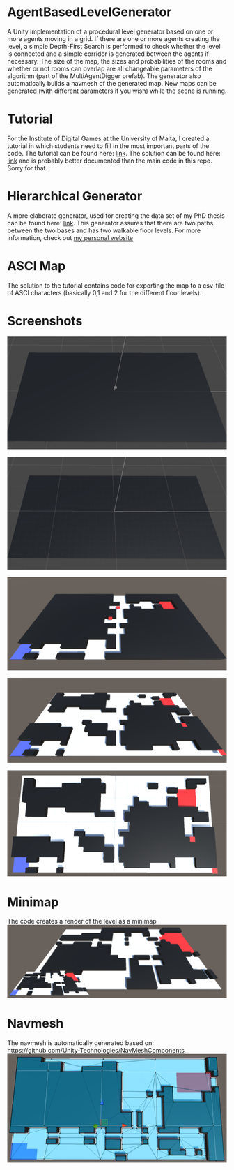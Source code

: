 # AgentBasedLevelGenerator
A Unity implementation of a procedural level generator based on one or more agents moving in a grid. If there are one or more agents creating the level, a simple Depth-First Search is performed to check whether the level is connected and a simple corridor is generated between the agents if necessary. The size of the map, the sizes and probabilities of the rooms and whether or not rooms can overlap are all changeable parameters of the algorithm (part of the MultiAgentDigger prefab). The generator also automatically builds a navmesh of the generated map. New maps can be generated (with different parameters if you wish) while the scene is running.

# Tutorial
For the Institute of Digital Games at the University of Malta, I created a tutorial in which students need to fill in the most important parts of the code. The tutorial can be found here: [link](https://github.com/DKaravolos/AgentBasedLevelGenerator/blob/master/AgentBasedLevelGenerator_Tutorial.zip). 
The solution can be found here: [link](https://github.com/DKaravolos/AgentBasedLevelGenerator/blob/master/AgentBasedLevelGenerator_Tutorial_Solution.zip) and is probably better documented than the main code in this repo. Sorry for that. 

# Hierarchical Generator
A more elaborate generator, used for creating the data set of my PhD thesis can be found here: [link](https://drive.google.com/open?id=1B4m5XwY5fk6RjYIgG7YFPonKj0v3nc9c). This generator assures that there are two paths between the two bases and has two walkable floor levels. For more information, check out [my personal website](https://danielkaravolos.nl/publications/dissertation/)

# ASCI Map
The solution to the tutorial contains code for exporting the map to a csv-file of ASCI characters (basically 0,1 and 2 for the different floor levels).

# Screenshots
![Gif 1v10](https://github.com/DKaravolos/AgentBasedLevelGenerator/blob/master/1vs10.gif)

![Gif 1vs10](https://github.com/DKaravolos/AgentBasedLevelGenerator/blob/master/1vs10_2.gif)

![Screenshot 1](/Screenshots/snapshot1.PNG?raw=true "Screenshot 1")

![Screenshot 2](/Screenshots/snapshot2.PNG?raw=true "Screenshot 2")

![Screenshot 3](/Screenshots/snapshot3.PNG?raw=true "Screenshot 3")

# Minimap
The code creates a render of the level as a minimap
![It has a minimap!](/Screenshots/snapshot4_minimap.PNG?raw=true "Minimap")

# Navmesh
The navmesh is automatically generated based on: https://github.com/Unity-Technologies/NavMeshComponents
![NavMesh](/Screenshots/navmesh.PNG?raw=true "Navmesh Example")
